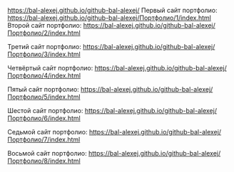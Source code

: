 https://bal-alexej.github.io/github-bal-alexej/
Первый сайт портфолио: https://bal-alexej.github.io/github-bal-alexej/Портфолио/1/index.html
Второй сайт портфолио: https://bal-alexej.github.io/github-bal-alexej/Портфолио/2/index.html

Третий сайт портфолио: https://bal-alexej.github.io/github-bal-alexej/Портфолио/3/index.html

Четвёртый сайт портфолио: https://bal-alexej.github.io/github-bal-alexej/Портфолио/4/index.html

Пятый сайт портфолио: https://bal-alexej.github.io/github-bal-alexej/Портфолио/5/index.html

Шестой сайт портфолио: https://bal-alexej.github.io/github-bal-alexej/Портфолио/6/index.html

Седьмой сайт портфолио: https://bal-alexej.github.io/github-bal-alexej/Портфолио/7/index.html

Восьмой сайт портфолио: https://bal-alexej.github.io/github-bal-alexej/Портфолио/8/index.html
